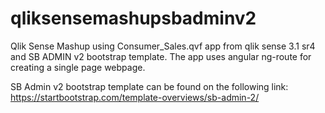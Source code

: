 # qliksensemashupsbadminv2

Qlik Sense Mashup using Consumer_Sales.qvf app from qlik sense 3.1 sr4 and SB ADMIN v2 bootstrap template. The app uses angular ng-route for creating a single page webpage.

SB Admin v2 bootstrap template can be found on the following link:
https://startbootstrap.com/template-overviews/sb-admin-2/

